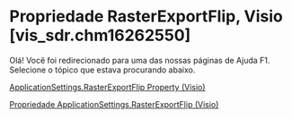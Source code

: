 
# Propriedade RasterExportFlip, Visio [vis_sdr.chm16262550]

Olá! Você foi redirecionado para uma das nossas páginas de Ajuda F1. Selecione o tópico que estava procurando abaixo.

[ApplicationSettings.RasterExportFlip Property (Visio)](http://msdn.microsoft.com/library/7d81d032-86d6-152c-d067-78f4cfdb91a5.aspx)

[Propriedade ApplicationSettings.RasterExportFlip (Visio)](http://msdn.microsoft.com/library/1aa94fd4-7d2e-a2db-3291-c86ac4e22573%28Office.15%29.aspx)


